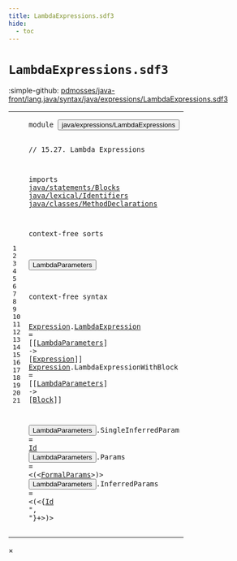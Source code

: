 ```yaml
---
title: LambdaExpressions.sdf3
hide:
  - toc
---
```


# `LambdaExpressions.sdf3`

:simple-github: [pdmosses/java-front/lang.java/syntax/java/expressions/LambdaExpressions.sdf3]

[pdmosses/java-front/lang.java/syntax/java/expressions/LambdaExpressions.sdf3]: https://github.com/pdmosses/java-front/blob/master/lang.java/syntax/java/expressions/LambdaExpressions.sdf3 "The source file on GitHub"

<div class="sdf3"><table class="highlighttable"><tbody><tr><td class="linenos"><div class="linenodiv"><pre><span></span>1
2
3
4
5
6
7
8
9
10
11
12
13
14
15
16
17
18
19
20
21
</pre></div></td>
<td class="code"><pre><code><span class="keyword">module</span> <button class="modal-open" id="java/expressions/LambdaExpressions_1_8" title="a definition with multiple references" data-urls="../Disambiguation.sdf3/#java/expressions/LambdaExpressions line 12_3; ../UnaryOperators.sdf3/#java/expressions/LambdaExpressions line 8_3">java/expressions/LambdaExpressions</button>

<span class="layout">// 15.27. Lambda Expressions</span>

<span class="keyword">imports</span>
  <a href="../../statements/Blocks.sdf3/#java/statements/Blocks_1_8" id="java/statements/Blocks_6_3" title="a reference to a single-file definition">java/statements/Blocks</a>
  <a href="../../lexical/Identifiers.sdf3/#java/lexical/Identifiers_1_8" id="java/lexical/Identifiers_7_3" title="a reference to a single-file definition">java/lexical/Identifiers</a>
  <a href="../../classes/MethodDeclarations.sdf3/#java/classes/MethodDeclarations_1_8" id="java/classes/MethodDeclarations_8_3" title="a reference to a single-file definition">java/classes/MethodDeclarations</a>
  
<span class="keyword">context-free sorts</span>

  <button class="modal-open" id="LambdaParameters_12_3" title="a definition with multiple references" data-urls="#LambdaParameters line 16_44, 17_44">LambdaParameters</button>

<span class="keyword">context-free syntax</span>

  <a href="#Expression_16_66" id="Expression_16_3" title="a definition with a single reference">Expression</a>.<span class="cons_Constructor"><a href="../Disambiguation.sdf3/#LambdaExpression_107_16" id="LambdaExpression_16_14" title="a definition with a single reference">LambdaExpression</a></span>          = [[<a href="#LambdaParameters_12_3" id="LambdaParameters_16_44" title="a reference to a single-file definition">LambdaParameters</a>] <span class="cons_String">-&gt;</span> [<a href="#Expression_16_3" id="Expression_16_66" title="a reference to a single-file definition">Expression</a>]]
  <a href="#Expression_16_66" id="Expression_17_3" title="a definition with a single reference">Expression</a>.<span class="cons_Constructor"><span id="LambdaExpressionWithBlock_17_14" title="a definition with no references">LambdaExpressionWithBlock</span></span> = [[<a href="#LambdaParameters_12_3" id="LambdaParameters_17_44" title="a reference to a single-file definition">LambdaParameters</a>] <span class="cons_String">-&gt;</span> [<a href="../../statements/Blocks.sdf3/#Block_12_3" id="Block_17_66" title="a reference to a single-file definition">Block</a>]]
  
  <button class="modal-open" id="LambdaParameters_19_3" title="a definition with multiple references" data-urls="#LambdaParameters line 16_44, 17_44">LambdaParameters</button>.<span class="cons_Constructor"><span id="SingleInferredParam_19_20" title="a definition with no references">SingleInferredParam</span></span> = <a href="../../lexical/Identifiers.sdf3/#Id_15_3" id="Id_19_42" title="a reference to a single-file definition">Id</a>
  <button class="modal-open" id="LambdaParameters_20_3" title="a definition with multiple references" data-urls="#LambdaParameters line 16_44, 17_44">LambdaParameters</button>.<span class="cons_Constructor"><span id="Params_20_20" title="a definition with no references">Params</span></span>              = &lt;<span class="cons_String">(</span>&lt;<a href="../../classes/MethodDeclarations.sdf3/#FormalParams_23_3" id="FormalParams_20_45" title="a reference to a single-file definition">FormalParams</a>&gt;<span class="cons_String">)</span>&gt;
  <button class="modal-open" id="LambdaParameters_21_3" title="a definition with multiple references" data-urls="#LambdaParameters line 16_44, 17_44">LambdaParameters</button>.<span class="cons_Constructor"><span id="InferredParams_21_20" title="a definition with no references">InferredParams</span></span>      = &lt;<span class="cons_String">(</span>&lt;{<a href="../../lexical/Identifiers.sdf3/#Id_15_3" id="Id_21_46" title="a reference to a single-file definition">Id</a> <span class="cons_Lit">", "</span>}+&gt;<span class="cons_String">)</span>&gt;
</code></pre></td></tr></tbody></table></div>

<div id="modal">
  <div id="modal-content">
    <span id="modal-close">&times;</span>
    <h2 id="modal-h2"></h2>
    <p  id="modal-p"></p>
    <ul id="modal-ul"></ul>
  </div>
</div>
